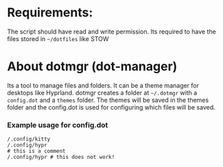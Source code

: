 # Requirements: 
The script should have read and write permission.
Its required to have the files stored in ```~/dotfiles``` like STOW
# About dotmgr (dot-manager)
Its a tool to manage files and folders. It can be a theme manager for desktops like Hyprland. 
dotmgr creates a folder at ```~/.dotmgr``` with a ```config.dot``` and a ```themes``` folder.
The themes will be saved in the themes folder and the config.dot is used for configuring which files will be saved.
### Example usage for config.dot
```
/.config/kitty
/.config/hypr
# this is a comment
/.config/hypr # this does not work!
```

